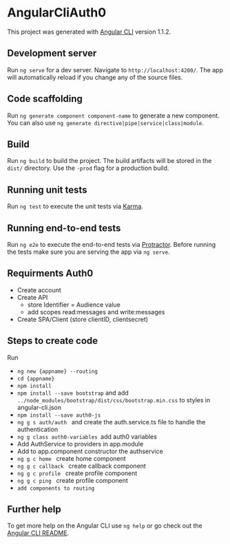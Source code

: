 # AngularCliAuth0

This project was generated with [Angular CLI](https://github.com/angular/angular-cli) version 1.1.2.

## Development server

Run `ng serve` for a dev server. Navigate to `http://localhost:4200/`. The app will automatically reload if you change any of the source files.

## Code scaffolding

Run `ng generate component component-name` to generate a new component. You can also use `ng generate directive|pipe|service|class|module`.

## Build

Run `ng build` to build the project. The build artifacts will be stored in the `dist/` directory. Use the `-prod` flag for a production build.

## Running unit tests

Run `ng test` to execute the unit tests via [Karma](https://karma-runner.github.io).

## Running end-to-end tests

Run `ng e2e` to execute the end-to-end tests via [Protractor](http://www.protractortest.org/).
Before running the tests make sure you are serving the app via `ng serve`.

## Requirments Auth0

 - Create account
 - Create API 
    - store Identifier = Audience value
    - add scopes read:messages and write:messages
 - Create SPA/Client (store clientID, clientsecret)

## Steps to create code

Run 
- `ng new {appname} --routing ` 
- `cd {appname} `
- `npm install `  
- `npm install --save bootstrap`  and add `../node_modules/bootstrap/dist/css/bootstrap.min.css` to styles in angular-cli.json
- `npm install --save auth0-js`
- `ng g s auth/auth ` and create the auth.service.ts file to handle the authentication
- `ng g class auth0-variables `add auth0 variables
- Add AuthService to providers in app.module
- Add to app.component constructor the authservice 
- `ng g c home `  create home component 
- `ng g c callback `  create callback component 
- `ng g c profile `  create profile component 
- `ng g c ping `  create profile component 
- `add components to routing `







## Further help

To get more help on the Angular CLI use `ng help` or go check out the [Angular CLI README](https://github.com/angular/angular-cli/blob/master/README.md).
